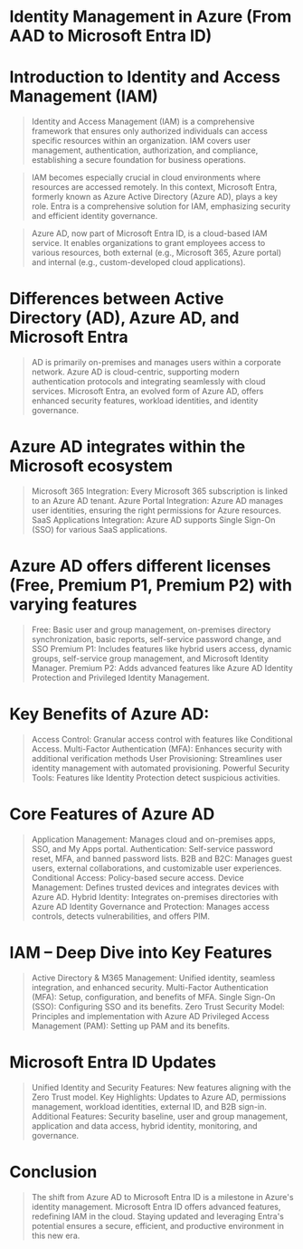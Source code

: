 # Identity Management in Azure (From AAD to Microsoft Entra ID)

# Introduction to Identity and Access Management (IAM)

> Identity and Access Management (IAM) is a comprehensive framework that ensures only authorized individuals can access specific resources within an organization. IAM covers user management, authentication, authorization, and compliance, establishing a secure foundation for business operations.

> IAM becomes especially crucial in cloud environments where resources are accessed remotely. In this context, Microsoft Entra, formerly known as Azure Active Directory (Azure AD), plays a key role. Entra is a comprehensive solution for IAM, emphasizing security and efficient identity governance.

> Azure AD, now part of Microsoft Entra ID, is a cloud-based IAM service. It enables organizations to grant employees access to various resources, both external (e.g., Microsoft 365, Azure portal) and internal (e.g., custom-developed cloud applications).

# Differences between Active Directory (AD), Azure AD, and Microsoft Entra
> AD is primarily on-premises and manages users within a corporate network.
> Azure AD is cloud-centric, supporting modern authentication protocols and integrating seamlessly with cloud services.
> Microsoft Entra, an evolved form of Azure AD, offers enhanced security features, workload identities, and identity governance.

# Azure AD integrates within the Microsoft ecosystem
> Microsoft 365 Integration: Every Microsoft 365 subscription is linked to an Azure AD tenant.
> Azure Portal Integration: Azure AD manages user identities, ensuring the right permissions for Azure resources.
> SaaS Applications Integration: Azure AD supports Single Sign-On (SSO) for various SaaS applications.

# Azure AD offers different licenses (Free, Premium P1, Premium P2) with varying features
> Free: Basic user and group management, on-premises directory synchronization, basic reports, self-service password change, and SSO
> Premium P1: Includes features like hybrid users access, dynamic groups, self-service group management, and Microsoft Identity Manager.
> Premium P2: Adds advanced features like Azure AD Identity Protection and Privileged Identity Management.

# Key Benefits of Azure AD:
> Access Control: Granular access control with features like Conditional Access.
> Multi-Factor Authentication (MFA): Enhances security with additional verification methods
> User Provisioning: Streamlines user identity management with automated provisioning.
> Powerful Security Tools: Features like Identity Protection detect suspicious activities.

# Core Features of Azure AD
> Application Management: Manages cloud and on-premises apps, SSO, and My Apps portal.
> Authentication: Self-service password reset, MFA, and banned password lists.
> B2B and B2C: Manages guest users, external collaborations, and customizable user experiences.
> Conditional Access: Policy-based secure access.
> Device Management: Defines trusted devices and integrates devices with Azure AD.
> Hybrid Identity: Integrates on-premises directories with Azure AD
> Identity Governance and Protection: Manages access controls, detects vulnerabilities, and offers PIM.

# IAM – Deep Dive into Key Features
> Active Directory & M365 Management: Unified identity, seamless integration, and enhanced security.
> Multi-Factor Authentication (MFA): Setup, configuration, and benefits of MFA.
> Single Sign-On (SSO): Configuring SSO and its benefits.
> Zero Trust Security Model: Principles and implementation with Azure AD
> Privileged Access Management (PAM): Setting up PAM and its benefits.

# Microsoft Entra ID Updates
> Unified Identity and Security Features: New features aligning with the Zero Trust model.
> Key Highlights: Updates to Azure AD, permissions management, workload identities, external ID, and B2B sign-in.
> Additional Features: Security baseline, user and group management, application and data access, hybrid identity, monitoring, and governance.

# Conclusion
> The shift from Azure AD to Microsoft Entra ID is a milestone in Azure's identity management. Microsoft Entra ID offers advanced features, redefining IAM in the cloud. Staying updated and leveraging Entra's potential ensures a secure, efficient, and productive environment in this new era.